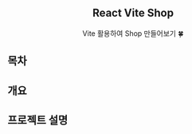<div align="center">
<h2>React Vite Shop</h2>
Vite 활용하여 Shop 만들어보기 🍀
</div>

## 목차
  <!-- - [개요](#개요) 
  - [게임 설명](#게임-설명)
  - [게임 플레이 방식](#게임-플레이-방식) -->

## 개요
<!-- - 프로젝트 이름: SosoVillage 🏠
- 프로젝트 지속기간: 2022.02-2022.06
- 개발 엔진 및 언어: Unity & C#
- 멤버: 팀 정현지(이정현, 김민정, 김민지) -->

## 프로젝트 설명
<!-- |![image](https://user-images.githubusercontent.com/66003567/216818254-18683c3f-af80-4009-b2cc-35bdee865f23.png)|![image](https://user-images.githubusercontent.com/66003567/216818272-8749569b-b217-4572-9738-32b0058459f4.png)|
|:---:|:---:|
|시작 화면|사용자 정보 화면| -->

